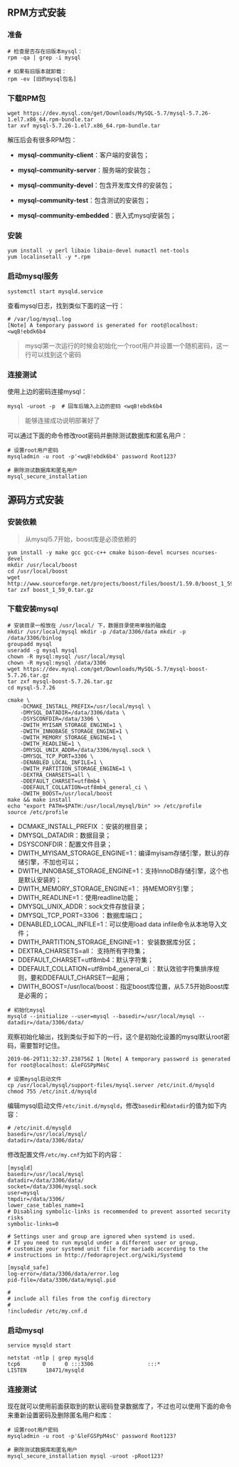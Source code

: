 ## RPM方式安装



### 准备

```shell
# 检查是否存在旧版本mysql：
rpm -qa | grep -i mysql 

# 如果有旧版本就卸载：
rpm -ev [旧的mysql包名] 
```



### 下载RPM包

```shell
wget https://dev.mysql.com/get/Downloads/MySQL-5.7/mysql-5.7.26-1.el7.x86_64.rpm-bundle.tar
tar xvf mysql-5.7.26-1.el7.x86_64.rpm-bundle.tar
```



解压后会有很多RPM包：

- **mysql-community-client**：客户端的安装包；

- **mysql-community-server**：服务端的安装包；
- **mysql-community-devel**：包含开发库文件的安装包；
- **mysql-community-test**：包含测试的安装包；
- **mysql-community-embedded**：嵌入式mysql安装包；



### 安装

```shell
yum install -y perl libaio libaio-devel numactl net-tools
yum localinsetall -y *.rpm
```



### 启动mysql服务

```shell
systemctl start mysqld.service 
```



查看mysql日志，找到类似下面的这一行：

```shell
# /var/log/mysql.log 
[Note] A temporary password is generated for root@localhost: <wqB!ebdk6b4 
```

> mysql第一次运行的时候会初始化一个root用户并设置一个随机密码，这一行可以找到这个密码



### 连接测试

使用上边的密码连接mysql：

```shell
mysql -uroot -p  # 回车后输入上边的密码 <wqB!ebdk6b4 
```

> 能够连接成功说明部署好了



可以通过下面的命令修改root密码并删除测试数据库和匿名用户：

```shell
# 设置root用户密码 
mysqladmin -u root -p'<wqB!ebdk6b4' password Root123?  

# 删除测试数据库和匿名用户 
mysql_secure_installation 
```





## 源码方式安装

### 安装依赖

> 从mysql5.7开始，boost库是必须依赖的



```shell
yum install -y make gcc gcc-c++ cmake bison-devel ncurses ncurses-devel
mkdir /usr/local/boost 
cd /usr/local/boost 
wget http://www.sourceforge.net/projects/boost/files/boost/1.59.0/boost_1_59_0.tar.gz 
tar zxf boost_1_59_0.tar.gz 
```



### 下载安装mysql

```shell
# 安装目录一般放在 /usr/local/ 下，数据目录使用单独的磁盘
mkdir /usr/local/mysql mkdir -p /data/3306/data mkdir -p /data/3306/binlog 
groupadd mysql 
useradd -g mysql mysql 
chown -R mysql:mysql /usr/local/mysql 
chown -R mysql:mysql /data/3306 
wget https://dev.mysql.com/get/Downloads/MySQL-5.7/mysql-boost-5.7.26.tar.gz
tar zxf mysql-boost-5.7.26.tar.gz 
cd mysql-5.7.26 

cmake \ 
	-DCMAKE_INSTALL_PREFIX=/usr/local/mysql \    
	-DMYSQL_DATADIR=/data/3306/data \ 
	-DSYSCONFDIR=/data/3306 \ 
	-DWITH_MYISAM_STORAGE_ENGINE=1 \ 
	-DWITH_INNOBASE_STORAGE_ENGINE=1 \ 
	-DWITH_MEMORY_STORAGE_ENGINE=1 \ 
	-DWITH_READLINE=1 \ 
	-DMYSQL_UNIX_ADDR=/data/3306/mysql.sock \ 
	-DMYSQL_TCP_PORT=3306 \ 
	-DENABLED_LOCAL_INFILE=1 \ 
	-DWITH_PARTITION_STORAGE_ENGINE=1 \ 
	-DEXTRA_CHARSETS=all \ 
	-DDEFAULT_CHARSET=utf8mb4 \ 
	-DDEFAULT_COLLATION=utf8mb4_general_ci \ 
	-DWITH_BOOST=/usr/local/boost  
make && make install 
echo "export PATH=$PATH:/usr/local/mysql/bin" >> /etc/profile 
source /etc/profile 
```



- DCMAKE_INSTALL_PREFIX ：安装的根目录；
- DMYSQL_DATADIR：数据目录；
- DSYSCONFDIR：配置文件目录；
- DWITH_MYISAM_STORAGE_ENGINE=1：编译myisam存储引擎，默认的存储引擎，不加也可以；
- DWITH_INNOBASE_STORAGE_ENGINE=1：支持InnoDB存储引擎，这个也是默认安装的；
- DWITH_MEMORY_STORAGE_ENGINE=1： 持MEMORY引擎；
- DWITH_READLINE=1：使用readline功能；
- DMYSQL_UNIX_ADDR：sock文件存放目录；
- DMYSQL_TCP_PORT=3306 ：数据库端口；
- DENABLED_LOCAL_INFILE=1：可以使用load data infile命令从本地导入文件；
- DWITH_PARTITION_STORAGE_ENGINE=1： 安装数据库分区；
- DEXTRA_CHARSETS=all： 支持所有字符集；
- DDEFAULT_CHARSET=utf8mb4：默认字符集；
- DDEFAULT_COLLATION=utf8mb4_general_ci ：默认效验字符集排序规则，要和DDEFAULT_CHARSET一起用；
- DWITH_BOOST=/usr/local/boost：指定boost库位置，从5.7.5开始Boost库是必需的；



```shell
# 初始化mysql
mysqld --initialize --user=mysql --basedir=/usr/local/mysql --datadir=/data/3306/data/ 
```



观察初始化输出，找到类似于如下的一行，这个是初始化设置的mysql默认root密码，需要暂时记住。

```2019-06-29T11:32:37.238756Z 1 [Note] A temporary password is generated for root@localhost: &leFGSPpM4sC ```



```shell
# 设置mysql启动文件
cp /usr/local/mysql/support-files/mysql.server /etc/init.d/mysqld 
chmod 755 /etc/init.d/mysqld 
```



编辑mysql启动文件`/etc/init.d/mysqld`，修改`basedir`和`datadir`的值为如下内容：

```shell
# /etc/init.d/mysqld  
basedir=/usr/local/mysql/ 
datadir=/data/3306/data/ 
```



修改配置文件`/etc/my.cnf`为如下的内容：

```shell
[mysqld]
basedir=/usr/local/mysql
datadir=/data/3306/data/
socket=/data/3306/mysql.sock
user=mysql
tmpdir=/data/3306/
lower_case_tables_name=1
# Disabling symbolic-links is recommended to prevent assorted security risks
symbolic-links=0

# Settings user and group are ignored when systemd is used.
# If you need to run mysqld under a different user or group,
# customize your systemd unit file for mariadb according to the
# instructions in http://fedoraproject.org/wiki/Systemd

[mysqld_safe]
log-error=/data/3306/data/error.log
pid-file=/data/3306/data/mysql.pid

#
# include all files from the config directory
#
!includedir /etc/my.cnf.d
```



### 启动mysql

```shell
service mysqld start   

netstat -ntlp | grep mysqld 
tcp6       0      0 :::3306                 :::*                    LISTEN      18471/mysqld  
```



### 连接测试

现在就可以使用前面获取到的默认密码登录数据库了，不过也可以使用下面的命令来重新设置密码及删除匿名用户和库：

```shell
# 设置root用户密码 
mysqladmin -u root -p'&leFGSPpM4sC' password Root123?  

# 删除测试数据库和匿名用户 
mysql_secure_installation mysql -uroot -pRoot123? 
```











